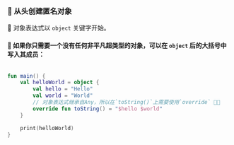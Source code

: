 ### 🎨 从头创建匿名对象

🚀 对象表达式以 `object` 关键字开始。

#### 🧩 如果你只需要一个没有任何非平凡超类型的对象，可以在 `object` 后的大括号中写入其成员：

```kotlin

fun main() {
    val helloWorld = object {
        val hello = "Hello"
        val world = "World"
        // 对象表达式继承自Any，所以在`toString()`上需要使用`override` 🧬🔄
        override fun toString() = "$hello $world"
    }

    print(helloWorld)
}
```